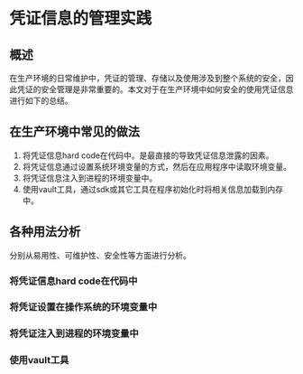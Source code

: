 # 凭证信息的管理实践



## 概述

在生产环境的日常维护中，凭证的管理、存储以及使用涉及到整个系统的安全，因此凭证的安全管理是非常重要的。本文对于在生产环境中如何安全的使用凭证信息进行如下的总结。



## 在生产环境中常见的做法

1. 将凭证信息hard code在代码中。是最直接的导致凭证信息泄露的因素。
2. 将凭证信息通过设置系统环境变量的方式，然后在应用程序中读取环境变量。
3. 将凭证信息注入到进程的环境变量中。
4. 使用vault工具，通过sdk或其它工具在程序初始化时将相关信息加载到内存中。

## 各种用法分析

分别从易用性、可维护性、安全性等方面进行分析。

### 将凭证信息hard code在代码中

### 将凭证设置在操作系统的环境变量中

### 将凭证注入到进程的环境变量中

### 使用vault工具



